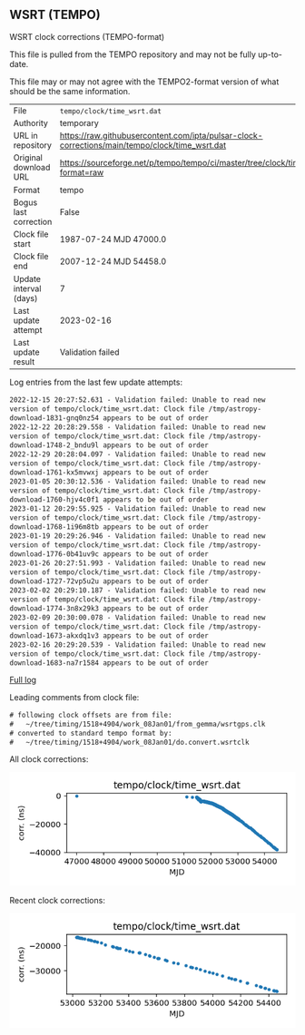 
## WSRT (TEMPO)

WSRT clock corrections (TEMPO-format)

This file is pulled from the TEMPO repository and may not be fully
up-to-date.

This file may or may not agree with the TEMPO2-format version of what
should be the same information.

|     |     |
|:--- |:--- |
| File | `tempo/clock/time_wsrt.dat` |
| Authority | temporary |
| URL in repository | <https://raw.githubusercontent.com/ipta/pulsar-clock-corrections/main/tempo/clock/time_wsrt.dat> |
| Original download URL | <https://sourceforge.net/p/tempo/tempo/ci/master/tree/clock/time_wsrt.dat?format=raw> |
| Format | tempo |
| Bogus last correction | False |
| Clock file start | 1987-07-24 MJD 47000.0 |
| Clock file end | 2007-12-24 MJD 54458.0 |
| Update interval (days) | 7 |
| Last update attempt | 2023-02-16 |
| Last update result | Validation failed |

Log entries from the last few update attempts:
```
2022-12-15 20:27:52.631 - Validation failed: Unable to read new version of tempo/clock/time_wsrt.dat: Clock file /tmp/astropy-download-1831-gnq0nz54 appears to be out of order
2022-12-22 20:28:29.558 - Validation failed: Unable to read new version of tempo/clock/time_wsrt.dat: Clock file /tmp/astropy-download-1748-2_bndu9l appears to be out of order
2022-12-29 20:28:04.097 - Validation failed: Unable to read new version of tempo/clock/time_wsrt.dat: Clock file /tmp/astropy-download-1761-kx5mvwxj appears to be out of order
2023-01-05 20:30:12.536 - Validation failed: Unable to read new version of tempo/clock/time_wsrt.dat: Clock file /tmp/astropy-download-1760-hjv4c0f1 appears to be out of order
2023-01-12 20:29:55.925 - Validation failed: Unable to read new version of tempo/clock/time_wsrt.dat: Clock file /tmp/astropy-download-1768-1i96m8tb appears to be out of order
2023-01-19 20:29:26.946 - Validation failed: Unable to read new version of tempo/clock/time_wsrt.dat: Clock file /tmp/astropy-download-1776-0b41uv9c appears to be out of order
2023-01-26 20:27:51.993 - Validation failed: Unable to read new version of tempo/clock/time_wsrt.dat: Clock file /tmp/astropy-download-1727-72vp5u2u appears to be out of order
2023-02-02 20:29:10.187 - Validation failed: Unable to read new version of tempo/clock/time_wsrt.dat: Clock file /tmp/astropy-download-1774-3n8x29k3 appears to be out of order
2023-02-09 20:30:00.078 - Validation failed: Unable to read new version of tempo/clock/time_wsrt.dat: Clock file /tmp/astropy-download-1673-akxdq1v3 appears to be out of order
2023-02-16 20:29:20.539 - Validation failed: Unable to read new version of tempo/clock/time_wsrt.dat: Clock file /tmp/astropy-download-1683-na7r1584 appears to be out of order
```
[Full log](https://raw.githubusercontent.com/ipta/pulsar-clock-corrections/main/log/tempo/clock/time_wsrt.dat.log)

Leading comments from clock file:

    # following clock offsets are from file:
    #   ~/tree/timing/1518+4904/work_08Jan01/from_gemma/wsrtgps.clk
    # converted to standard tempo format by:
    #   ~/tree/timing/1518+4904/work_08Jan01/do.convert.wsrtclk



All clock corrections:

![plot of all clock corrections](time_wsrt.dat.png "All corrections")

Recent clock corrections:

![plot of recent clock corrections](time_wsrt.dat.short.png "Recent corrections")

